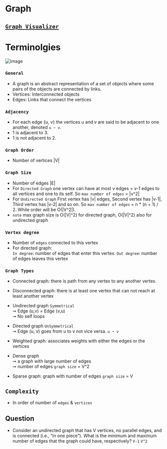 # Graph
## [`Graph Visualizer`](https://csacademy.com/app/graph_editor/)
# Terminolgies
![image](https://user-images.githubusercontent.com/99830416/230741172-cd39c380-5637-44d2-999d-ba3cd847cfac.png)

### `General`
- A graph is an abstract representation of a set of objects where some pairs of the objects are connected by links. 
- Vertices: Interconnected objects 
- Edges: Links that connect the vertices  

### `Adjacency` 
- For each edge {u, v} the vertices u and v are said to be adjacent to one another, denoted `u ~ v`.
- 1 is adjacent to 3.
- 1 is not adjacent to 2.

### `Graph Order`
- Number of vertices |V|

### `Graph Size` 
- Number of edges |E| 
- For `Directed Graph` one vertex can have at most v edges = v-1 edges to all vertices and one to its self. So `max number of edges` = |v^2|
- For `Undirected Graph` First vertex has |v| edges, Second vertex has |v-1|, Third vertex has |v-2| and so on. So `max number of edges` = n * (n + 1) / 2. While order will be O(|V^2|).
- `note` max graph size is O(|V|^2) for directed graph, O(|V|^2) also for undirected graph 
  
### `Vertex degree`
- Number of `edges` connected to this vertex
- For directed graph: <br>
  `In degree`: number of edges that enter this vertex.
  `Out degree`: number of edges leaves this vertex
  
### `Graph Types` 
- Connected graph: there is path from any vertex to any another vertex.
- Disconnected graph: there is at least one vertex that can not reach at least another vertex
- Undirected graph `Symmetrical` <br>
  ➙ Edge (u,v) = Edge (v,u) <br>
  ➙ No self loops <br>

- Directed graph `UnSymmetrical` <br>
  ➙ Edge (u, v) goes from u to v not vice versa. `u ➙ v`

- Weighted graph: associates weights with either the edges or the vertices

- Dense graph <br> 
  ➙ a graph with large number of edges <br>
  ➙ number of edges `graph size` = V^2 <br>
  
- Sparse graph: graph with number of edges `graph size` = V 

## `Complexity`
- In order of number of `edges` & `vertices`

## Question
- Consider an undirected graph that has V vertices, no parallel edges, and is connected (i.e., “in one piece”). What is the minimum and maximum number of edges that the graph could have, respectively? `V-1` `V^2`


